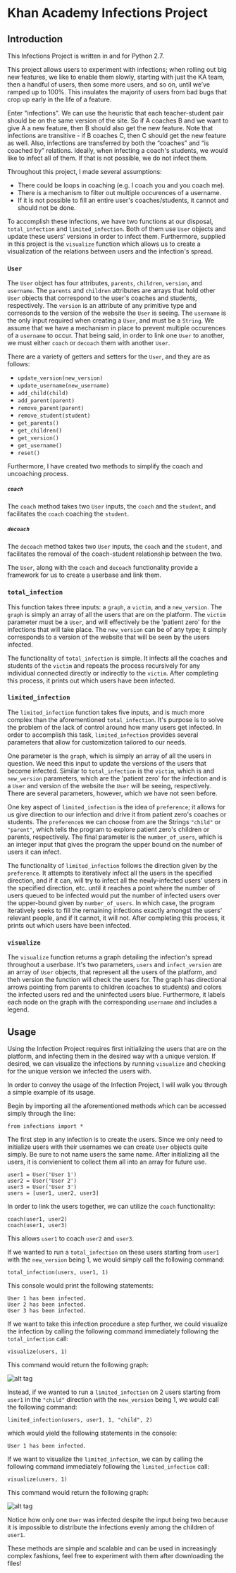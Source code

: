 # **Khan Academy Infections Project**



## **Introduction**

This Infections Project is written in and for Python 2.7.

This project allows users to experiment with infections; when rolling out big new features, we like to enable them slowly, starting with just the KA team, then a handful of users, then some more users, and so on, until we’ve ramped up to 100%. This insulates the majority of users from bad bugs that crop up early in the life of a feature.

Enter "infections". We can use the heuristic that each teacher-student pair should be on the same version of the site. So if A coaches B and we want to give A a new feature, then B should also get the new feature. Note that infections are transitive - if B coaches C, then C should get the new feature as well. Also, infections are transferred by both the “coaches” and “is coached by” relations. Ideally, when infecting a coach's students, we would like to infect all of them. If that is not possible, we do not infect them.

Throughout this project, I made several assumptions:
 - There could be loops in coaching (e.g. I coach you and you coach me).
 - There is a mechanism to filter out multiple occurences of a username.
 - If it is not possible to fill an entire user's coaches/students, it cannot and should not be done.
 

To accomplish these infections, we have two functions at our disposal, `total_infection` and `limited_infection`. Both of them use `User` objects and update these users' versions in order to infect them. Furthermore, supplied in this project is the `visualize` function which allows us to create a visualization of the relations between users and the infection's spread.


### **`User`**


The `User` object has four attributes, `parents`, `children`, `version`, and `username`. The `parents` and `children` attributes are arrays that hold other `User` objects that correspond to the user's coaches and students, respectively. The `version` is an attribute of any primitive type and corresonds to the version of the website the `User` is seeing. The `username` is the only input required when creating a `User`, and must be a `String`. We assume that we have a mechanism in place to prevent multiple occurences of a `username` to occur. That being said, in order to link one `User` to another, we must either `coach` or `decoach` them with another `User`.

There are a variety of getters and setters for the `User`, and they are as follows:
 - `update_version(new_version)`
 - `update_username(new_username)`
 - `add_child(child)`
 - `add_parent(parent)`
 - `remove_parent(parent)`
 - `remove_student(student)`
 - `get_parents()`
 - `get_children()`
 - `get_version()`
 - `get_username()`
 - `reset()`

Furthermore, I have created two methods to simplify the coach and uncoaching process.

##### **`coach`**


The `coach` method takes two `User` inputs, the `coach` and the `student`, and facilitates the `coach` coaching the `student`.

##### **`decoach`**


The `decoach` method takes two `User` inputs, the `coach` and the `student`, and facilitates the removal of the coach-student relationship between the two.


The `User`, along with the `coach` and `decoach` functionality provide a framework for us to create a userbase and link them.


### **`total_infection`**


This function takes three inputs: a `graph`, a `victim`, and a `new_version`. The `graph` is simply an array of all the users that are on the platform. The `victim` parameter must be a `User`, and will effectively be the 'patient zero' for the infections that will take place. The `new_version` can be of any type; it simply corresponds to a version of the website that will be seen by the users infected. 

The functionality of `total_infection` is simple. It infects all the coaches and students of the `victim` and repeats the process recursively for any individual connected directly or indirectly to the `victim`. After completing this process, it prints out which users have been infected.


### **`limited_infection`**


The `limited_infection` function takes five inputs, and is much more complex than the aforementioned `total_infection`. It's purpose is to solve the problem of the lack of control around how many users get infected. In order to accomplish this task, `limited_infection` provides several parameters that allow for customization tailored to our needs.

One parameter is the `graph`, which is simply an array of all the users in question. We need this input to update the versions of the users that become infected. Similar to `total_infection` is the `victim`, which is and `new_version` parameters, which are the 'patient zero' for the infection and is a `User` and version of the website the `User` will be seeing, respectively. There are several parameters, however, which we have not seen before.

One key aspect of `limited_infection` is the idea of `preference`; it allows for us give direction to our infection and drive it from patient zero's coaches or students. The `preference`s we can choose from are the Strings `"child"` or `"parent"`, which tells the program to explore patient zero's children or parents, respectively. The final parameter is the `number_of_users`, which is an integer input that gives the program the upper bound on the number of users it can infect.

The functionality of `limited_infection` follows the direction given by the `preference`. It attempts to iteratively infect all the users in the specified direction, and if it can, will try to infect all the newly-infected users' users in the specified direction, etc. until it reaches a point where the number of users queued to be infected would put the number of infected users over the upper-bound given by `number_of_users`. In which case, the program iteratively seeks to fill the remaining infections exactly amongst the users' relevant people, and if it cannot, it will not. After completing this process, it prints out which users have been infected.


### **`visualize`**


The `visualize` function returns a graph detailing the infection's spread throughout a userbase. It's two parameters, `users` and `infect_version` are an array of `User` objects, that represent all the users of the platform, and theh version the function will check the users for. The graph has directional arrows pointing from parents to children (coaches to students) and colors the infected users red and the uninfected users blue. Furthermore, it labels each node on the graph with the corresponding `username` and includes a legend.


## Usage


Using the Infection Project requires first initializing the users that are on the platform, and infecting them in the desired way with a unique version. If desired, we can visualize the infections by running `visualize` and checking for the unique version we infected the users with.

In order to convey the usage of the Infection Project, I will walk you through a simple example of its usage.

Begin by importing all the aforementioned methods which can be accessed simply through the line:

```
from infections import *
```

The first step in any infection is to create the users. Since we only need to initialize users with their usernames we can create `User` objects quite simply. Be sure to not name users the same name. After initializing all the users, it is convienient to collect them all into an array for future use.

```
user1 = User('User 1')
user2 = User('User 2')
user3 = User('User 3')
users = [user1, user2, user3]
```

In order to link the users together, we can utilize the `coach` functionality:

```
coach(user1, user2)
coach(user1, user3)
```

This allows `user1` to coach `user2` and `user3`. 

If we wanted to run a `total_infection` on these users starting from `user1` with the `new_version` being 1, we would simply call the following command:

```
total_infection(users, user1, 1)
```

This console would print the following statements:

```
User 1 has been infected.
User 2 has been infected.
User 3 has been infected.
```

If we want to take this infection procedure a step further, we could visualize the infection by calling the following command immediately following the `total_infection` call:

```
visualize(users, 1)
```

This command would return the following graph:

![alt tag](https://github.com/cjolson1/Khan-Academy-Infections/blob/master/total_infection_visualization.png)

Instead, if we wanted to run a `limited_infection` on 2 users starting from `user1` in the `"child"` direction with the `new_version` being 1, we would call the following command:

```
limited_infection(users, user1, 1, "child", 2)
```

which would yield the following statements in the console:

```
User 1 has been infected.
```

If we want to visualize the `limited_infection`, we can by calling the following command immediately following the `limited_infection` call:

```
visualize(users, 1)
```

This command would return the following graph:

![alt tag](https://github.com/cjolson1/Khan-Academy-Infections/blob/master/limited_infection_visualization.png)

Notice how only one `User` was infected despite the input being two because it is impossible to distribute the infections evenly among the children of `user1`.

These methods are simple and scalable and can be used in increasingly complex fashions, feel free to experiment with them after downloading the files!
